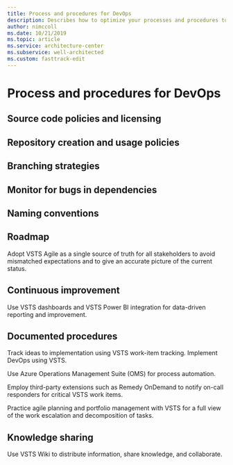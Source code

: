 ```yaml
---
title: Process and procedures for DevOps
description: Describes how to optimize your processes and procedures to enable DevOps in your organization.
author: nimccoll
ms.date: 10/21/2019
ms.topic: article
ms.service: architecture-center
ms.subservice: well-architected
ms.custom: fasttrack-edit
---
```


# Process and procedures for DevOps

## Source code policies and licensing

## Repository creation and usage policies

## Branching strategies

## Monitor for bugs in dependencies

## Naming conventions

## Roadmap

Adopt VSTS Agile as a single source of truth for all stakeholders to avoid mismatched expectations and to give an accurate picture of the current status.

## Continuous improvement

Use VSTS dashboards and VSTS Power BI integration for data-driven reporting and improvement.

## Documented procedures

Track ideas to implementation using VSTS work-item tracking. Implement DevOps using VSTS.

Use Azure Operations Management Suite (OMS) for process automation.

Employ third-party extensions such as Remedy OnDemand to notify on-call responders for critical VSTS work items.

Practice agile planning and portfolio management with VSTS for a full view of the work escalation and decomposition of tasks.

## Knowledge sharing

Use VSTS Wiki to distribute information, share knowledge, and collaborate.